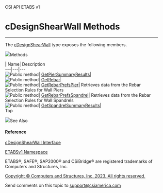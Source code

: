 ﻿

CSI API ETABS v1

# cDesignShearWall Methods  
  
---  
  
The [cDesignShearWall](f07e2722-5225-a490-780a-6779388d5216.htm) type exposes
the following members.

![](../icons/SectionExpanded.png)Methods

| Name| Description  
---|---|---  
![Public method](../icons/pubmethod.gif)|
[GetPierSummaryResults](0ec3babc-c78b-1efa-a563-d662e35543e6.htm)|  
![Public method](../icons/pubmethod.gif)|
[GetRebar](b1dd3f2b-55a5-a343-225a-bc69cdc6031a.htm)|  
![Public method](../icons/pubmethod.gif)|
[GetRebarPrefsPier](80f7ed08-dc81-7781-d4e5-367ddca0bd1f.htm)|  Retrieves data
from the Rebar Selection Rules for Wall Piers  
![Public method](../icons/pubmethod.gif)|
[GetRebarPrefsSpandrel](ee33331a-8ad0-7cd2-4aa4-e85dfb5880d0.htm)|  Retrieves
data from the Rebar Selection Rules for Wall Spandrels  
![Public method](../icons/pubmethod.gif)|
[GetSpandrelSummaryResults](c1c9c6a4-0a87-9caa-22f6-fc9e4c4debe0.htm)|  
Top

![](../icons/SectionExpanded.png)See Also

#### Reference

[cDesignShearWall Interface](f07e2722-5225-a490-780a-6779388d5216.htm)

[ETABSv1 Namespace](2780f1b8-2033-5289-2298-1cdb2a7508d9.htm)

ETABS®, SAFE®, SAP2000® and CSiBridge® are registered trademarks of Computers
and Structures, Inc.  

[Copyright © Computers and Structures, Inc. 2023. All rights
reserved.](http://www.csiamerica.com)

Send comments on this topic to
[support@csiamerica.com](mailto:support%40csiamerica.com?Subject=CSI%20API%20ETABS%20v1)

